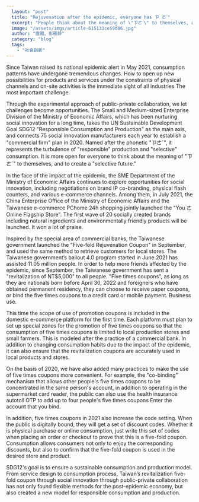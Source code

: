 ```yaml
---
  layout: "post"
  title: "Rejuvenation after the epidemic, everyone has ㄗ ㄜˊ"
  excerpt: "People think about the meaning of \"ㄗㄜˊ\" to themselves, and create a \"choice future\" together."
  image: "/assets/imgs/article-615133ce59d06.jpg"
  author: "唐鳳、彭筱婷"
  category: "blog"
  tags: 
    - "社會創新"
---
```



Since Taiwan raised its national epidemic alert in May 2021, consumption patterns have undergone tremendous changes. How to open up new possibilities for products and services under the constraints of physical channels and on-site activities is the immediate sight of all industries The most important challenge. 

Through the experimental approach of public-private collaboration, we let challenges become opportunities. The Small and Medium-sized Enterprise Division of the Ministry of Economic Affairs, which has been nurturing social innovation for a long time, takes the UN Sustainable Development Goal SDG12 "Responsible Consumption and Production" as the main axis, and connects 75 social innovation manufacturers each year to establish a "commercial firm" plan in 2020. Named after the phonetic "ㄗㄜˊ", it represents the turbulence of "responsible" production and "selective" consumption. It is more open for everyone to think about the meaning of "ㄗㄜˊ" to themselves, and to create a "selective future." 

In the face of the impact of the epidemic, the SME Department of the Ministry of Economic Affairs continues to explore opportunities for social innovation, including negotiations on brand IP co-branding, physical flash counters, and various e-commerce channels. Among them, in July 2021, the China Enterprise Office of the Ministry of Economic Affairs and the Taiwanese e-commerce PChome 24h shopping jointly launched the "You ㄜ Online Flagship Store". The first wave of 20 socially created brands including natural ingredients and environmentally friendly products will be launched. It won a lot of praise. 

Inspired by the special area of commercial banks, the Taiwanese government launched the "Five-fold Rejuvenation Coupon" in September, and used the same method to retrieve customers for local stores. The Taiwanese government’s bailout 4.0 program started in June 2021 has assisted 11.05 million people. In order to help more friends affected by the epidemic, since September, the Taiwanese government has sent a "revitalization of NT$5,000" to all people. "Five times coupons", as long as they are nationals born before April 30, 2022 and foreigners who have obtained permanent residency, they can choose to receive paper coupons, or bind the five times coupons to a credit card or mobile payment. Business use. 

This time the scope of use of promotion coupons is included in the domestic e-commerce platform for the first time. Each platform must plan to set up special zones for the promotion of five times coupons so that the consumption of five times coupons is limited to local production stores and small farmers. This is modeled after the practice of a commercial bank. In addition to changing consumption habits due to the impact of the epidemic, it can also ensure that the revitalization coupons are accurately used in local products and stores. 

On the basis of 2020, we have also added many practices to make the use of five times coupons more convenient. For example, the "co-binding" mechanism that allows other people's five times coupons to be concentrated in the same person's account, in addition to operating in the supermarket card reader, the public can also use the health insurance autotoll OTP to add up to four people's five times coupons Enter the account that you bind. 

In addition, five times coupons in 2021 also increase the code setting. When the public is digitally bound, they will get a set of discount codes. Whether it is physical purchase or online consumption, just write this set of codes when placing an order or checkout to prove that this is a five-fold coupon. Consumption allows consumers not only to enjoy the corresponding discounts, but also to confirm that the five-fold coupon is used in the desired store and product. 

SDG12's goal is to ensure a sustainable consumption and production model. From service design to consumption process, Taiwan’s revitalization five-fold coupon through social innovation through public-private collaboration has not only found flexible methods for the post-epidemic economy, but also created a new model for responsible consumption and production. 
